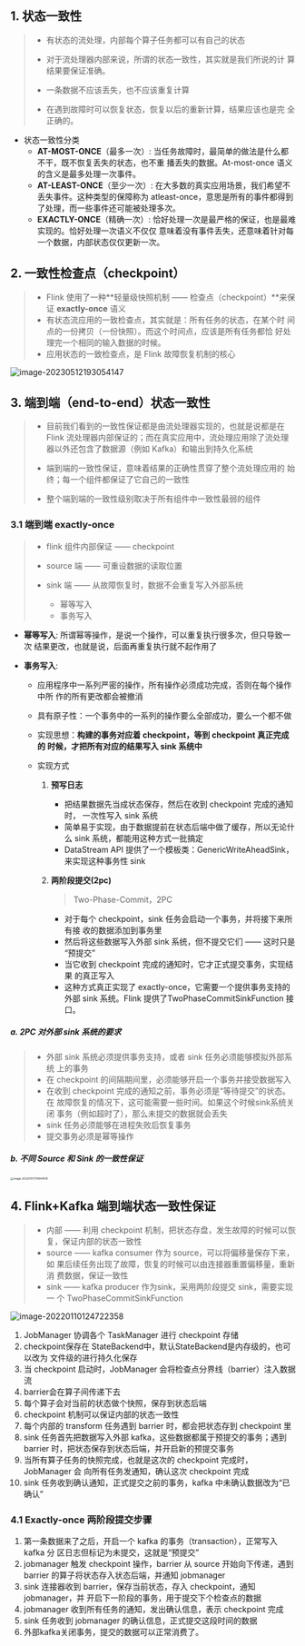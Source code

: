 ## 1. 状态一致性

> - 有状态的流处理，内部每个算子任务都可以有自己的状态
>
> -  对于流处理器内部来说，所谓的状态一致性，其实就是我们所说的计 算结果要保证准确。
>
> -  一条数据不应该丢失，也不应该重复计算
>
> - 在遇到故障时可以恢复状态，恢复以后的重新计算，结果应该也是完 全正确的。

- 状态一致性分类
  - **AT-MOST-ONCE**（最多一次）:  当任务故障时，最简单的做法是什么都不干，既不恢复丢失的状态，也不重 播丢失的数据。At-most-once 语义的含义是最多处理一次事件。
  - **AT-LEAST-ONCE**（至少一次）: 在大多数的真实应用场景，我们希望不丢失事件。这种类型的保障称为 atleast-once，意思是所有的事件都得到了处理，而一些事件还可能被处理多次。
  - **EXACTLY-ONCE**（精确一次）: 恰好处理一次是最严格的保证，也是最难实现的。恰好处理一次语义不仅仅 意味着没有事件丢失，还意味着针对每一个数据，内部状态仅仅更新一次。

## 2. 一致性检查点（checkpoint）

> - Flink 使用了一种**轻量级快照机制 —— 检查点（checkpoint）**来保证 **exactly-once** 语义
> - 有状态流应用的一致检查点，其实就是：所有任务的状态，在某个时 间点的一份拷贝（一份快照）。而这个时间点，应该是所有任务都恰 好处理完一个相同的输入数据的时候。
> - 应用状态的一致检查点，是 Flink 故障恢复机制的核心

![image-20230512193054147](https://raw.githubusercontent.com/hellolib/pictures/main/Typora/pic-01/20230512193054.png)

## 3. 端到端（end-to-end）状态一致性

> - 目前我们看到的一致性保证都是由流处理器实现的，也就是说都是在 Flink 流处理器内部保证的；而在真实应用中，流处理应用除了流处理 器以外还包含了数据源（例如 Kafka）和输出到持久化系统
>
> - 端到端的一致性保证，意味着结果的正确性贯穿了整个流处理应用的 始终；每一个组件都保证了它自己的一致性
>
> - 整个端到端的一致性级别取决于所有组件中一致性最弱的组件

### 3.1 端到端 exactly-once

> - flink 组件内部保证 —— checkpoint
>
> - source 端 —— 可重设数据的读取位置
>
> - sink 端 —— 从故障恢复时，数据不会重复写入外部系统
>   - 幂等写入
>   - 事务写入

- **幂等写入**: 所谓幂等操作，是说一个操作，可以重复执行很多次，但只导致一次 结果更改，也就是说，后面再重复执行就不起作用了 

- **事务写入**: 

  - 应用程序中一系列严密的操作，所有操作必须成功完成，否则在每个操作中所 作的所有更改都会被撤消

  - 具有原子性：一个事务中的一系列的操作要么全部成功，要么一个都不做

  - 实现思想：**构建的事务对应着 checkpoint，等到 checkpoint 真正完成的 时候，才把所有对应的结果写入 sink 系统中**

  - 实现方式

    1. **预写日志** 

       - 把结果数据先当成状态保存，然后在收到 checkpoint 完成的通知时， 一次性写入 sink 系统
       - 简单易于实现，由于数据提前在状态后端中做了缓存，所以无论什么 sink 系统，都能用这种方式一批搞定
       -  DataStream API 提供了一个模板类：GenericWriteAheadSink，来实现这种事务性 sink

    2. **两阶段提交(2pc)**

       >  Two-Phase-Commit，2PC

       - 对于每个 checkpoint，sink 任务会启动一个事务，并将接下来所有接 收的数据添加到事务里
       - 然后将这些数据写入外部 sink 系统，但不提交它们 —— 这时只是 “预提交”
       - 当它收到 checkpoint 完成的通知时，它才正式提交事务，实现结果 的真正写入
       - 这种方式真正实现了 exactly-once，它需要一个提供事务支持的外部 sink 系统。Flink 提供了TwoPhaseCommitSinkFunction 接口。

##### a. 2PC 对外部 sink 系统的要求

> - 外部 sink 系统必须提供事务支持，或者 sink 任务必须能够模拟外部系统 上的事务
> - 在 checkpoint 的间隔期间里，必须能够开启一个事务并接受数据写入
> - 在收到 checkpoint 完成的通知之前，事务必须是“等待提交”的状态。在 故障恢复的情况下，这可能需要一些时间。如果这个时候sink系统关闭 事务（例如超时了），那么未提交的数据就会丢失
> - sink 任务必须能够在进程失败后恢复事务
> - 提交事务必须是幂等操作

##### b. 不同 Source 和 Sink 的一致性保证

<img src="https://raw.githubusercontent.com/hellolib/pictures/main/Typora/pic-00-gitee/image-20220107174944819.png" alt="image-20220107174944819" style="zoom: 33%;" />



## 4. Flink+Kafka 端到端状态一致性保证

> - 内部 —— 利用 checkpoint 机制，把状态存盘，发生故障的时候可以恢 复，保证内部的状态一致性
> - source —— kafka consumer 作为 source，可以将偏移量保存下来，如 果后续任务出现了故障，恢复的时候可以由连接器重置偏移量，重新消 费数据，保证一致性
> - sink —— kafka producer 作为sink，采用两阶段提交 sink，需要实现一 个 TwoPhaseCommitSinkFunction



![image-20220110124722358](https://raw.githubusercontent.com/hellolib/pictures/main/Typora/pic-00-gitee/image-20220110124722358.png)

1. JobManager 协调各个 TaskManager 进行 checkpoint 存储
2. checkpoint保存在 StateBackend中，默认StateBackend是内存级的，也可以改为 文件级的进行持久化保存
3. 当 checkpoint 启动时，JobManager 会将检查点分界线（barrier）注入数据流
4. barrier会在算子间传递下去
5. 每个算子会对当前的状态做个快照，保存到状态后端
6. checkpoint 机制可以保证内部的状态一致性
7. 每个内部的 transform 任务遇到 barrier 时，都会把状态存到 checkpoint 里
8. sink 任务首先把数据写入外部 kafka，这些数据都属于预提交的事务；遇到 barrier 时，把状态保存到状态后端，并开启新的预提交事务
9. 当所有算子任务的快照完成，也就是这次的 checkpoint 完成时，JobManager 会 向所有任务发通知，确认这次 checkpoint 完成
10. sink 任务收到确认通知，正式提交之前的事务，kafka 中未确认数据改为“已确认”

### 4.1 Exactly-once 两阶段提交步骤

1. 第一条数据来了之后，开启一个 kafka 的事务（transaction），正常写入 kafka 分 区日志但标记为未提交，这就是“预提交”
2. jobmanager 触发 checkpoint 操作，barrier 从 source 开始向下传递，遇到 barrier 的算子将状态存入状态后端，并通知 jobmanager
3. sink 连接器收到 barrier，保存当前状态，存入 checkpoint，通知 jobmanager，并 开启下一阶段的事务，用于提交下个检查点的数据
4. jobmanager 收到所有任务的通知，发出确认信息，表示 checkpoint 完成
5.  sink 任务收到 jobmanager 的确认信息，正式提交这段时间的数据
6. 外部kafka关闭事务，提交的数据可以正常消费了。